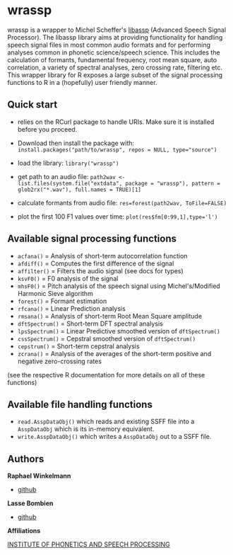 # wrassp

wrassp is a wrapper to Michel Scheffer's [libassp](http://libassp.sourceforge.net/) (Advanced Speech Signal Processor). The libassp library aims at providing functionality for handling speech signal files in most common audio formats and for performing analyses common in phonetic science/speech science. This includes the calculation of formants, fundamental frequency, root mean square, auto correlation, a variety of spectral analyses, zero crossing rate, filtering etc. This wrapper library for R exposes a large subset of the signal processing functions to R in a (hopefully) user friendly manner.


## Quick start

* relies on the RCurl package to handle URIs. Make sure it is installed before you proceed.
 
* Download then install the package with: `install.packages("path/to/wrassp", repos = NULL, type="source")`

* load the library: `library("wrassp")`

* get path to an audio file: `path2wav <- list.files(system.file("extdata", package = "wrassp"), pattern = glob2rx("*.wav"), full.names = TRUE)[1]`

* calculate formants from audio file: `res=forest(path2wav, ToFile=FALSE)`

* plot the first 100 F1 values over time: `plot(res$fm[0:99,1],type='l')`

## Available signal processing functions

+ `acfana()` = Analysis of short-term autocorrelation function
+ `afdiff()` = Computes the first difference of the signal
+ `affilter()` = Filters the audio signal (see docs for types)
+ `ksvF0()` = F0 analysis of the signal
+ `mhsF0()` = Pitch analysis of the speech signal using Michel's/Modified Harmonic Sieve algorithm
+ `forest()` = Formant estimation
+ `rfcana()` = Linear Prediction analysis
+ `rmsana()` = Analysis of short-term Root Mean Square amplitude
+ `dftSpectrum()` = Short-term DFT spectral analysis
+ `lpsSpectrum()` = Linear Predictive smoothed version of `dftSpectrum()`
+ `cssSpectrum()` = Cepstral smoothed version of `dftSpectrum()`
+ `cepstrum()` = Short-term cepstral analysis
+ `zcrana()` = Analysis of the averages of the short-term positive and negative zero-crossing rates

(see the respective R documentation for more details on all of these functions)

## Available file handling functions

+ `read.AsspDataObj()` which reads and existing SSFF file into a `AsspDataObj` which is its in-memory equivalent.
+ `write.AsspDataObj()` which writes a `AsspDataObj` out to a SSFF file.

## Authors

**Raphael Winkelmann**

+ [github](http://github.com/raphywink)

**Lasse Bombien**

+ [github](http://github.com/quabolasse)


**Affiliations**

[INSTITUTE OF PHONETICS AND SPEECH PROCESSING](http://www.phonetik.uni-muenchen.de/)